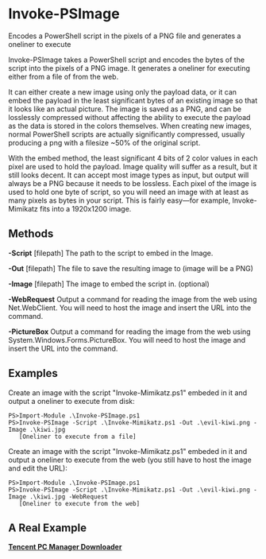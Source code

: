 # Invoke-PSImage
Encodes a PowerShell script in the pixels of a PNG file and generates a oneliner to execute

Invoke-PSImage takes a PowerShell script and encodes the bytes of the script into the pixels of a PNG image. It generates a oneliner for executing either from a file of from the web.

It can either create a new image using only the payload data, or it can embed the payload in the least significant bytes of an existing image so that it looks like an actual picture. The image is saved as a PNG, and can be losslessly compressed without affecting the ability to execute the payload as the data is stored in the colors themselves. When creating new images, normal PowerShell scripts are actually significantly compressed, usually producing a png with a filesize ~50% of the original script.

With the embed method, the least significant 4 bits of 2 color values in each pixel are used to hold the payload. Image quality will suffer as a result, but it still looks decent. It can accept most image types as input, but output will always be a PNG because it needs to be lossless. Each pixel of the image is used to hold one byte of script, so you will need an image with at least as many pixels as bytes in your script. This is fairly easy—for example, Invoke-Mimikatz fits into a 1920x1200 image.

## Methods

**-Script** [filepath]
The path to the script to embed in the Image.

**-Out** [filepath]
The file to save the resulting image to (image will be a PNG)

**-Image** [filepath]
The image to embed the script in. (optional)

**-WebRequest**
Output a command for reading the image from the web using Net.WebClient.
You will need to host the image and insert the URL into the command.

**-PictureBox**
Output a command for reading the image from the web using System.Windows.Forms.PictureBox.
You will need to host the image and insert the URL into the command.

## Examples
Create an image with the script "Invoke-Mimikatz.ps1" embeded in it and output a oneliner to execute from disk:
```
PS>Import-Module .\Invoke-PSImage.ps1
PS>Invoke-PSImage -Script .\Invoke-Mimikatz.ps1 -Out .\evil-kiwi.png -Image .\kiwi.jpg
   [Oneliner to execute from a file]
``` 
Create an image with the script "Invoke-Mimikatz.ps1" embeded in it and output a oneliner to execute from the web (you still have to host the image and edit the URL):
```
PS>Import-Module .\Invoke-PSImage.ps1
PS>Invoke-PSImage -Script .\Invoke-Mimikatz.ps1 -Out .\evil-kiwi.png -Image .\kiwi.jpg -WebRequest
   [Oneliner to execute from the web]
``` 
## A Real Example
**[Tencent PC Manager Downloader](https://github.com/JimmyJLNU/QQPCDownload)**
